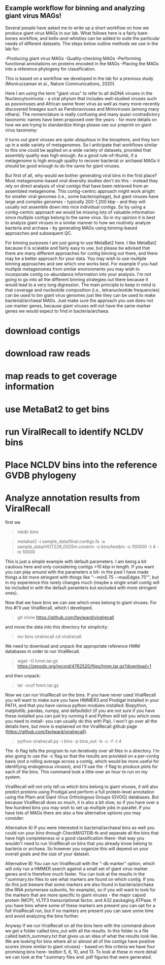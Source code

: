 ## Example workflow for binning and analyzing giant virus MAGs!

Several people have asked me to write up a short workflow on how we produce giant virus MAGs in our lab. 
What follows here is a fairly bare-bones workflow, and bells-and-whistles can be added to suite the particular needs of different datasets. 
The steps below outline methods we use in the lab for:

-Producing giant virus MAGs
-Quality-checking MAGs
-Performing functional annotations on proteins encoded in the MAGs
-Placing the MAGs into a reference phylogeny for classification. 

This is based on a workflow we developed in the lab for a previous study (Moniruzzaman et al., Nature Communications, 2020). 

Here I am using the term "giant virus" to refer to all dsDNA viruses in the Nucleocytoviricota - a viral phylum that includes well-studied viruses such as 
poxoviruses and African swine fever virus as well as many more-recently discovered lineages such as Pandoraviruses and Mimiviruses (among many others). 
The nomenclature is really confusing and many quasi-contradictory taxonomic names have been proposed over the years - for more details on how we are trying to 
standardize things please see our preprint on giant virus taxonomy: 

It turns out giant viruses are quite ubiquitous in the biosphere, and they turn up in a wide variety of metagenomes. So I anticipate that
workflows similar to this one could be applied on a wide variety of datasets, provided that assembly quality was high enough. As a good rule-of-thumb, 
if a metagenome is high enough quality to recover bacterial or archaeal MAGs it should be good enough to do the same for giant viruses. 

But first of all, why would we bother generating viral bins in the first place? Most metagenome-based viral diversity studies don't do this - 
instead they rely on direct analysis of viral contigs that have been retrieved from an assembled metagenome. This contig-centric approach might work alright
for smaller viral genomes (i.e., some bacteriophage), but giant viruses have large and complex genomes - typically 200-1,200 kbp - and they will usually not
assemble down into nice individual contigs. So by using a contig-centric approach we would be missing lots of valuable information since multiple contigs
belong to the same virus. So in my opinion it is best to analyze giant viruses in a similar manner to how we routinely analyze bacteria and archaea - by 
generating MAGs using binning-based approaches and subsequent QC. 

For binning purposes I am just going to use MetaBat2 here. I like MetaBat2 because it is scalable and fairly easy to use, but please be advised that 
there are many different approaches for contig binning out there, and there may be a better approach for your data. 
You may wish to use multiple binning approaches and see which one works best. For example if you had multiple metagenomes from 
similar environments you may wish to incorporate contig co-abundance information into your analysis. I'm not going to go into all the different binning
strategies out there because it would lead to a very long digression. The main principle to keep in mind is that coverage and nucleotide composition (i.e., 
tetranucleotide frequencies) can be used to bin giant virus genomes just like they can be used to make bacterial/archaeal MAGs. Just make sure the 
approach you use does not use marker genes, because giant viruses will not have the same marker genes we would expect to find in bacteria/archaea. 

# download contigs
# download raw reads
# map reads to get coverage information
# use MetaBat2 to get bins
# run ViralRecall to identify NCLDV bins
# Place NCLDV bins into the reference GVDB phylogeny
# Analyze annotation results from ViralRecall




first we

>mkdir bins

>metabat2 -i sample_data/final.contigs.fa -a sample_data/HOT229_0025m.coverm -o bins/testbin -s 100000 -t 4 -m 10000

This is just a simple example with default parameters. I am being a bit cautious here and only considering contigs >10 kbp in length. 
If you want you can play around with the parameters a bit- in the past I have made things a bit more stringent with things like "--minS 75 --maxEdges 75"", but in my experience this rarely changes much (maybe a single small contig will be included in with the default paramters but excluded with more stringent ones).

Now that we have bins we can see which ones belong to giant viruses. For this #I'll use ViralRecall, which I developed. 

>git clone https://github.com/faylward/viralrecall

and move the data into this directory for simplicity:

>mv bins viralrecall
>cd viralrecall

We need to download and unpack the appropriate reference HMM databases in order to run ViralRecall. 

>wget -O hmm.tar.gz https://zenodo.org/record/4762520/files/hmm.tar.gz?download=1

and then unpack:
>tar -xvzf hmm.tar.gz

Now we can run ViralRecall on the bins. If you have never used ViralRecall you will want to make sure you have HMMER3 and Prodigal installed in your PATH, and that you have various python modules installed: Biopython, matplotlib, pandas, numpy, and defaultdict (if you are not sure if you have these installed you can just try running it and Python will tell you which ones you need to install- you can usually do this with Pip). I won't go over all the details here, but more is explained on the ViralRecall github page (https://github.com/faylward/viralrecall).

>python viralrecall.py -i bins -p bins_out -b -c -f -t 4

The -b flag tells the program to run iteratively over all files in a directory. I'm also going to use the -c flag so that the results are provided on a per-contig basis (not a rolling average across a contig, which would be more useful for identifying endogenous viruses), and I'll use the -f flag to produce plots for each of the bins. This command took a little over an hour to run on my system.

ViralRecall will not only tell us which bins belong to giant viruses, it will also predict proteins using Prodigal and perform a full protein-level annotation using the Pfam and Giant Virus Orthologous Groups (GVOG) databases. But because ViralRecall does so much, it is also a bit slow, so if you have over a few hundred bins you may wish to set up multiple jobs in parallel. If you have lots of MAGs there are also a few alternative options you may consider:

Alternative A) If you were interested in bacterial/archaeal bins as well you could run your bins through CheckM/GTDB-tk and separate all the bins that have high completeness or a good classification there- that way you wouldn't need to run ViralRecall on bins that you already know belong to bacteria or archaea. So however you organize this will depend on your overall goals and the size of your dataset. 

Alternative B) You can run ViralRecall with the "-db marker" option, which will only run a HMMER search against a small set of giant virus marker genes and is therefore much faster. You can look at the results in the *.summary.tsv files to see what markers are found on which contig. If you do this just beware that some markers are also found in bacteria/archaea (the RNA polymerase subunits, for example), so if you will want to look for the markers that are more specific to giant viruses - the major capsid protein (MCP), VLTF3 transcriptional factor, and A32 packaging ATPase. If you have bins where some of these markers are present you can opt for a full ViralRecall run, but if no markers are present you can save some time and avoid analyzing the bins further. 


Anyway if we run ViralRecall on all the bins here with the command above we get a folder called bins_out with all the results. In this folder is a file called batch_summary.txt that gives us an idea of what the results look like. We are looking for bins where all or almost all of the contigs have positive scores (more similar to giant viruses) - based on this criteria we have four promising bins here- testbin 5, 6, 10, and 13. To look at these in more detail we can look at the *.summary files and .pdf figures that were generated. 



